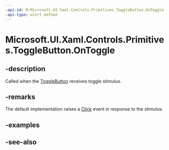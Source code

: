 ```yaml
---
-api-id: M:Microsoft.UI.Xaml.Controls.Primitives.ToggleButton.OnToggle
-api-type: winrt method
---
```


<!-- Method syntax
virtual protected void OnToggle()
-->

# Microsoft.UI.Xaml.Controls.Primitives.ToggleButton.OnToggle

## -description
Called when the [ToggleButton](togglebutton.md) receives toggle stimulus.

## -remarks
The default implementation raises a [Click](buttonbase_click.md) event in response to the stimulus.

## -examples

## -see-also
